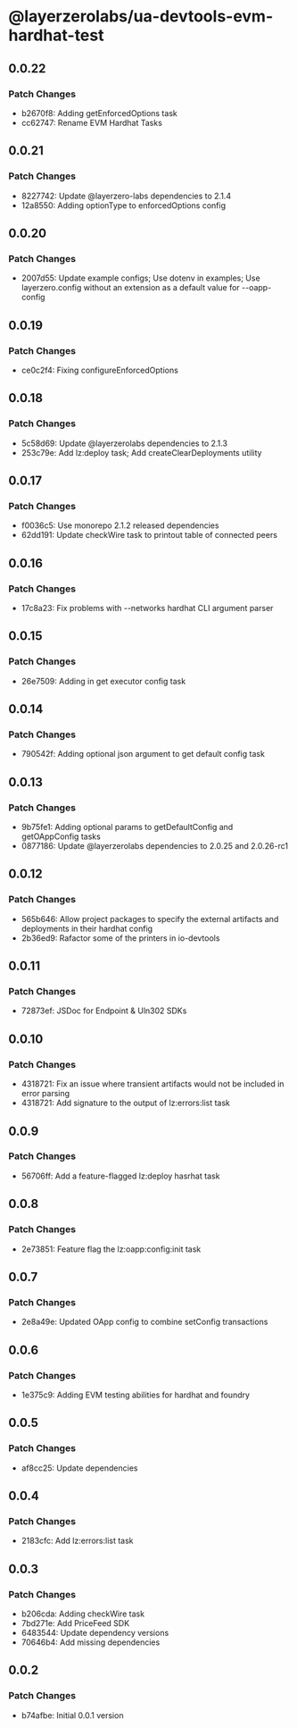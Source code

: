 # @layerzerolabs/ua-devtools-evm-hardhat-test

## 0.0.22

### Patch Changes

- b2670f8: Adding getEnforcedOptions task
- cc62747: Rename EVM Hardhat Tasks

## 0.0.21

### Patch Changes

- 8227742: Update @layerzero-labs dependencies to 2.1.4
- 12a8550: Adding optionType to enforcedOptions config

## 0.0.20

### Patch Changes

- 2007d55: Update example configs; Use dotenv in examples; Use layerzero.config without an extension as a default value for --oapp-config

## 0.0.19

### Patch Changes

- ce0c2f4: Fixing configureEnforcedOptions

## 0.0.18

### Patch Changes

- 5c58d69: Update @layerzerolabs dependencies to 2.1.3
- 253c79e: Add lz:deploy task; Add createClearDeployments utility

## 0.0.17

### Patch Changes

- f0036c5: Use monorepo 2.1.2 released dependencies
- 62dd191: Update checkWire task to printout table of connected peers

## 0.0.16

### Patch Changes

- 17c8a23: Fix problems with --networks hardhat CLI argument parser

## 0.0.15

### Patch Changes

- 26e7509: Adding in get executor config task

## 0.0.14

### Patch Changes

- 790542f: Adding optional json argument to get default config task

## 0.0.13

### Patch Changes

- 9b75fe1: Adding optional params to getDefaultConfig and getOAppConfig tasks
- 0877186: Update @layerzerolabs dependencies to 2.0.25 and 2.0.26-rc1

## 0.0.12

### Patch Changes

- 565b646: Allow project packages to specify the external artifacts and deployments in their hardhat config
- 2b36ed9: Rafactor some of the printers in io-devtools

## 0.0.11

### Patch Changes

- 72873ef: JSDoc for Endpoint & Uln302 SDKs

## 0.0.10

### Patch Changes

- 4318721: Fix an issue where transient artifacts would not be included in error parsing
- 4318721: Add signature to the output of lz:errors:list task

## 0.0.9

### Patch Changes

- 56706ff: Add a feature-flagged lz:deploy hasrhat task

## 0.0.8

### Patch Changes

- 2e73851: Feature flag the lz:oapp:config:init task

## 0.0.7

### Patch Changes

- 2e8a49e: Updated OApp config to combine setConfig transactions

## 0.0.6

### Patch Changes

- 1e375c9: Adding EVM testing abilities for hardhat and foundry

## 0.0.5

### Patch Changes

- af8cc25: Update dependencies

## 0.0.4

### Patch Changes

- 2183cfc: Add lz:errors:list task

## 0.0.3

### Patch Changes

- b206cda: Adding checkWire task
- 7bd271e: Add PriceFeed SDK
- 6483544: Update dependency versions
- 70646b4: Add missing dependencies

## 0.0.2

### Patch Changes

- b74afbe: Initial 0.0.1 version
